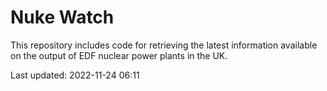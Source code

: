 # Nuke Watch

This repository includes code for retrieving the latest information available on the output of EDF nuclear power plants in the UK.

Last updated: 2022-11-24 06:11